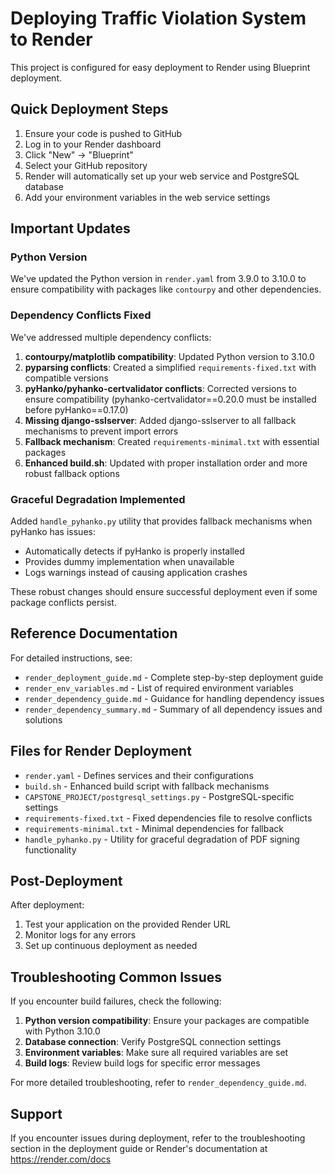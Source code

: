 # Deploying Traffic Violation System to Render

This project is configured for easy deployment to Render using Blueprint deployment.

## Quick Deployment Steps

1. Ensure your code is pushed to GitHub
2. Log in to your Render dashboard
3. Click "New" → "Blueprint"
4. Select your GitHub repository
5. Render will automatically set up your web service and PostgreSQL database
6. Add your environment variables in the web service settings

## Important Updates

### Python Version
We've updated the Python version in `render.yaml` from 3.9.0 to 3.10.0 to ensure compatibility with packages like `contourpy` and other dependencies.

### Dependency Conflicts Fixed
We've addressed multiple dependency conflicts:

1. **contourpy/matplotlib compatibility**: Updated Python version to 3.10.0
2. **pyparsing conflicts**: Created a simplified `requirements-fixed.txt` with compatible versions
3. **pyHanko/pyhanko-certvalidator conflicts**: Corrected versions to ensure compatibility (pyhanko-certvalidator==0.20.0 must be installed before pyHanko==0.17.0)
4. **Missing django-sslserver**: Added django-sslserver to all fallback mechanisms to prevent import errors
5. **Fallback mechanism**: Created `requirements-minimal.txt` with essential packages
6. **Enhanced build.sh**: Updated with proper installation order and more robust fallback options

### Graceful Degradation Implemented
Added `handle_pyhanko.py` utility that provides fallback mechanisms when pyHanko has issues:
- Automatically detects if pyHanko is properly installed
- Provides dummy implementation when unavailable
- Logs warnings instead of causing application crashes

These robust changes should ensure successful deployment even if some package conflicts persist.

## Reference Documentation

For detailed instructions, see:
- `render_deployment_guide.md` - Complete step-by-step deployment guide
- `render_env_variables.md` - List of required environment variables
- `render_dependency_guide.md` - Guidance for handling dependency issues
- `render_dependency_summary.md` - Summary of all dependency issues and solutions

## Files for Render Deployment

- `render.yaml` - Defines services and their configurations
- `build.sh` - Enhanced build script with fallback mechanisms
- `CAPSTONE_PROJECT/postgresql_settings.py` - PostgreSQL-specific settings
- `requirements-fixed.txt` - Fixed dependencies file to resolve conflicts
- `requirements-minimal.txt` - Minimal dependencies for fallback
- `handle_pyhanko.py` - Utility for graceful degradation of PDF signing functionality

## Post-Deployment

After deployment:
1. Test your application on the provided Render URL
2. Monitor logs for any errors
3. Set up continuous deployment as needed

## Troubleshooting Common Issues

If you encounter build failures, check the following:

1. **Python version compatibility**: Ensure your packages are compatible with Python 3.10.0
2. **Database connection**: Verify PostgreSQL connection settings
3. **Environment variables**: Make sure all required variables are set
4. **Build logs**: Review build logs for specific error messages

For more detailed troubleshooting, refer to `render_dependency_guide.md`.

## Support

If you encounter issues during deployment, refer to the troubleshooting section in the deployment guide or Render's documentation at https://render.com/docs 